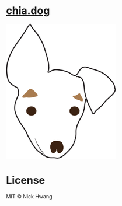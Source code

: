 [chia.dog](http://chia.dog)
===========================


<img src="images/chia.png" width=300 />


License
=======
MIT &copy; Nick Hwang

